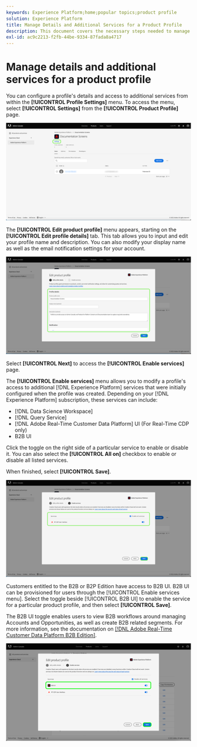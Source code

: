 ```yaml
---
keywords: Experience Platform;home;popular topics;product profile
solution: Experience Platform
title: Manage Details and Additional Services for a Product Profile
description: This document covers the necessary steps needed to manage details and additional services for a product profile in the Adobe Admin Console. You can configure a profile's details and access to additional services from within the Profile Settings menu.
exl-id: ac9c2213-f2fb-44be-9334-87fada8a4717
---
```

# Manage details and additional services for a product profile

You can configure a profile's details and access to additional services from within the **[!UICONTROL Profile Settings]** menu. To access the menu, select **[!UICONTROL Settings]** from the **[!UICONTROL Product Profile]** page.

![settings](../images/settings.png)

The **[!UICONTROL Edit product profile]** menu appears, starting on the **[!UICONTROL Edit profile details]** tab. This tab allows you to input and edit your profile name and description. You can also modify your display name as well as the email notification settings for your account.

![edit-product-profile](../images/edit-product-profile.png)

Select **[!UICONTROL Next]** to access the **[!UICONTROL Enable services]** page.

The **[!UICONTROL Enable services]** menu allows you to modify a profile's access to additional [!DNL Experience Platform] services that were initially configured when the profile was created. Depending on your [!DNL Experience Platform] subscription, these services can include:

- [!DNL Data Science Workspace]
- [!DNL Query Service]
- [!DNL Adobe Real-Time Customer Data Platform] UI (For Real-Time CDP only)
- B2B UI

Click the toggle on the right side of a particular service to enable or disable it. You can also select the **[!UICONTROL All on]** checkbox to enable or disable all listed services.

When finished, select **[!UICONTROL Save]**.

![enable-services](../images/enable-services.png)

Customers entitled to the B2B or B2P Edition have access to B2B UI. B2B UI can be provisioned for users through the [!UICONTROL Enable services menu]. Select the toggle beside [!UICONTROL B2B UI] to enable the service for a particular product profile, and then select **[!UICONTROL Save]**.

The B2B UI toggle enables users to view B2B workflows around managing Accounts and Opportunities, as well as create B2B related segments. For more information, see the documentation on [[!DNL Adobe Real-Time Customer Data Platform B2B Edition]](../../rtcdp/b2b-overview.md).

![enable-b2b](../images/enable-b2b.png)